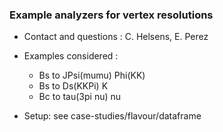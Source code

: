### Example analyzers for vertex resolutions

- Contact and questions : C. Helsens, E. Perez 

- Examples considered :
  - Bs to JPsi(mumu) Phi(KK)
  - Bs to Ds(KKPi) K
  - Bc to tau(3pi nu) nu

- Setup: see case-studies/flavour/dataframe


